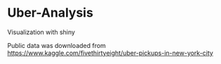 # Uber-Analysis
Visualization with shiny

Public data was downloaded from https://www.kaggle.com/fivethirtyeight/uber-pickups-in-new-york-city
